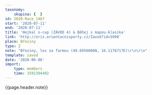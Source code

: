 ```yaml
---
taxonomy:
    skupina: {  }
id: 2020-Race_1467
start: '2020-07-11'
end: '2020-07-11'
title: 'Hejkal o-cup (ZÁVOD 4) & Běhej s mapou-klasika'
link: 'http://oris.orientacnisporty.cz/Zavod?id=5998'
place: Březiny
type: Z
note: "Březiny, les za farmou (49.6956006N, 16.1176717E)\r\n\r\n"
template: zavod
date: '2020-06-06'
import:
    type: members
    time: 1591394402
---
```

{{page.header.note}}
